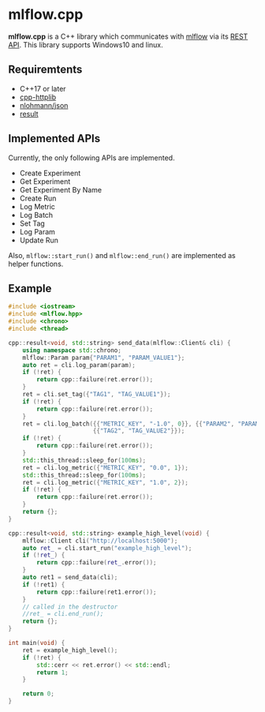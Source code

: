 # mlflow.cpp
**mlflow.cpp** is a C++ library which communicates with [mlflow](https://mlflow.org/) via its [REST API](https://www.mlflow.org/docs/latest/rest-api.html).
This library supports Windows10 and linux.

## Requiremtents
- C++17 or later
- [cpp-httplib](https://github.com/yhirose/cpp-httplib)
- [nlohmann/json](https://github.com/nlohmann/json)
- [result](https://github.com/bitwizeshift/result)

## Implemented APIs
Currently, the only following APIs are implemented.
- Create Experiment
- Get Experiment
- Get Experiment By Name
- Create Run
- Log Metric
- Log Batch
- Set Tag
- Log Param
- Update Run

Also, `mlflow::start_run()` and `mlflow::end_run()` are implemented as helper functions.

## Example
```cpp
#include <iostream>
#include <mlflow.hpp>
#include <chrono>
#include <thread>

cpp::result<void, std::string> send_data(mlflow::Client& cli) {
	using namespace std::chrono;
	mlflow::Param param{"PARAM1", "PARAM_VALUE1"};
	auto ret = cli.log_param(param);
	if (!ret) {
		return cpp::failure(ret.error());
	}
	ret = cli.set_tag({"TAG1", "TAG_VALUE1"});
	if (!ret) {
		return cpp::failure(ret.error());
	}
	ret = cli.log_batch({{"METRIC_KEY", "-1.0", 0}}, {{"PARAM2", "PARAM_VALUE2"}},
						{{"TAG2", "TAG_VALUE2"}});
	if (!ret) {
		return cpp::failure(ret.error());
	}
	std::this_thread::sleep_for(100ms);
	ret = cli.log_metric({"METRIC_KEY", "0.0", 1});
	std::this_thread::sleep_for(100ms);
	ret = cli.log_metric({"METRIC_KEY", "1.0", 2});
	if (!ret) {
		return cpp::failure(ret.error());
	}
	return {};
}

cpp::result<void, std::string> example_high_level(void) {
	mlflow::Client cli("http://localhost:5000");
	auto ret_ = cli.start_run("example_high_level");
	if (!ret_) {
		return cpp::failure(ret_.error());
	}
	auto ret1 = send_data(cli);
	if (!ret1) {
		return cpp::failure(ret1.error());
	}	
	// called in the destructor
	//ret_ = cli.end_run(); 
	return {};
}

int main(void) {
	ret = example_high_level();
	if (!ret) {
		std::cerr << ret.error() << std::endl;
		return 1;
	}

	return 0;
}
```

